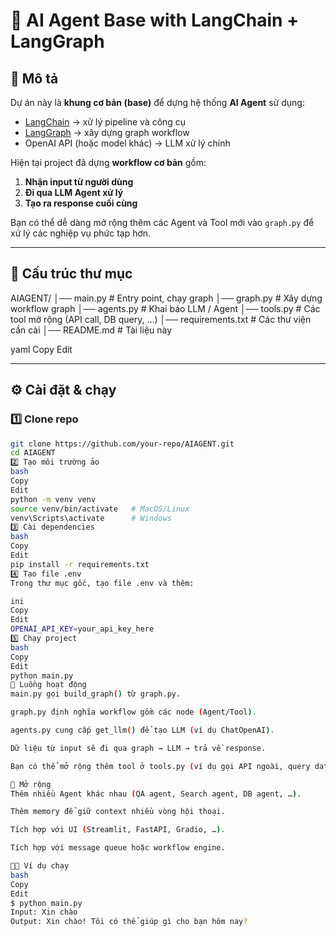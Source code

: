 # 🚀 AI Agent Base with LangChain + LangGraph

## 📌 Mô tả
Dự án này là **khung cơ bản (base)** để dựng hệ thống **AI Agent** sử dụng:
- [LangChain](https://www.langchain.com/) → xử lý pipeline và công cụ
- [LangGraph](https://github.com/langchain-ai/langgraph) → xây dựng graph workflow
- OpenAI API (hoặc model khác) → LLM xử lý chính

Hiện tại project đã dựng **workflow cơ bản** gồm:
1. **Nhận input từ người dùng**
2. **Đi qua LLM Agent xử lý**
3. **Tạo ra response cuối cùng**

Bạn có thể dễ dàng mở rộng thêm các Agent và Tool mới vào `graph.py` để xử lý các nghiệp vụ phức tạp hơn.

---

## 📂 Cấu trúc thư mục
AIAGENT/
│── main.py # Entry point, chạy graph
│── graph.py # Xây dựng workflow graph
│── agents.py # Khai báo LLM / Agent
│── tools.py # Các tool mở rộng (API call, DB query, …)
│── requirements.txt # Các thư viện cần cài
│── README.md # Tài liệu này

yaml
Copy
Edit

---

## ⚙️ Cài đặt & chạy

### 1️⃣ Clone repo
```bash
git clone https://github.com/your-repo/AIAGENT.git
cd AIAGENT
2️⃣ Tạo môi trường ảo
bash
Copy
Edit
python -m venv venv
source venv/bin/activate   # MacOS/Linux
venv\Scripts\activate      # Windows
3️⃣ Cài dependencies
bash
Copy
Edit
pip install -r requirements.txt
4️⃣ Tạo file .env
Trong thư mục gốc, tạo file .env và thêm:

ini
Copy
Edit
OPENAI_API_KEY=your_api_key_here
5️⃣ Chạy project
bash
Copy
Edit
python main.py
🔄 Luồng hoạt động
main.py gọi build_graph() từ graph.py.

graph.py định nghĩa workflow gồm các node (Agent/Tool).

agents.py cung cấp get_llm() để tạo LLM (ví dụ ChatOpenAI).

Dữ liệu từ input sẽ đi qua graph → LLM → trả về response.

Bạn có thể mở rộng thêm tool ở tools.py (ví dụ gọi API ngoài, query database, …).

🔮 Mở rộng
Thêm nhiều Agent khác nhau (QA agent, Search agent, DB agent, …).

Thêm memory để giữ context nhiều vòng hội thoại.

Tích hợp với UI (Streamlit, FastAPI, Gradio, …).

Tích hợp với message queue hoặc workflow engine.

👨‍💻 Ví dụ chạy
bash
Copy
Edit
$ python main.py
Input: Xin chào
Output: Xin chào! Tôi có thể giúp gì cho bạn hôm nay?